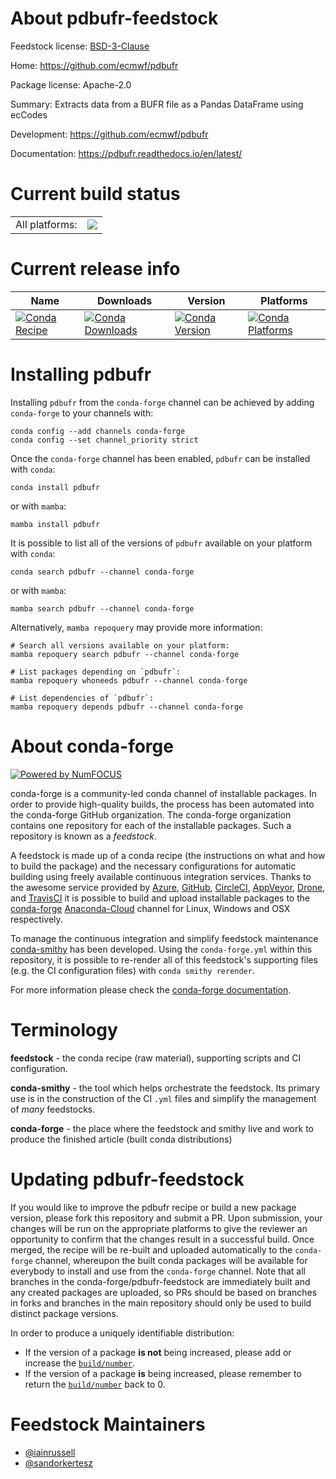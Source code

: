 About pdbufr-feedstock
======================

Feedstock license: [BSD-3-Clause](https://github.com/conda-forge/pdbufr-feedstock/blob/main/LICENSE.txt)

Home: https://github.com/ecmwf/pdbufr

Package license: Apache-2.0

Summary: Extracts data from a BUFR file as a Pandas DataFrame using ecCodes

Development: https://github.com/ecmwf/pdbufr

Documentation: https://pdbufr.readthedocs.io/en/latest/

Current build status
====================


<table><tr><td>All platforms:</td>
    <td>
      <a href="https://dev.azure.com/conda-forge/feedstock-builds/_build/latest?definitionId=18204&branchName=main">
        <img src="https://dev.azure.com/conda-forge/feedstock-builds/_apis/build/status/pdbufr-feedstock?branchName=main">
      </a>
    </td>
  </tr>
</table>

Current release info
====================

| Name | Downloads | Version | Platforms |
| --- | --- | --- | --- |
| [![Conda Recipe](https://img.shields.io/badge/recipe-pdbufr-green.svg)](https://anaconda.org/conda-forge/pdbufr) | [![Conda Downloads](https://img.shields.io/conda/dn/conda-forge/pdbufr.svg)](https://anaconda.org/conda-forge/pdbufr) | [![Conda Version](https://img.shields.io/conda/vn/conda-forge/pdbufr.svg)](https://anaconda.org/conda-forge/pdbufr) | [![Conda Platforms](https://img.shields.io/conda/pn/conda-forge/pdbufr.svg)](https://anaconda.org/conda-forge/pdbufr) |

Installing pdbufr
=================

Installing `pdbufr` from the `conda-forge` channel can be achieved by adding `conda-forge` to your channels with:

```
conda config --add channels conda-forge
conda config --set channel_priority strict
```

Once the `conda-forge` channel has been enabled, `pdbufr` can be installed with `conda`:

```
conda install pdbufr
```

or with `mamba`:

```
mamba install pdbufr
```

It is possible to list all of the versions of `pdbufr` available on your platform with `conda`:

```
conda search pdbufr --channel conda-forge
```

or with `mamba`:

```
mamba search pdbufr --channel conda-forge
```

Alternatively, `mamba repoquery` may provide more information:

```
# Search all versions available on your platform:
mamba repoquery search pdbufr --channel conda-forge

# List packages depending on `pdbufr`:
mamba repoquery whoneeds pdbufr --channel conda-forge

# List dependencies of `pdbufr`:
mamba repoquery depends pdbufr --channel conda-forge
```


About conda-forge
=================

[![Powered by
NumFOCUS](https://img.shields.io/badge/powered%20by-NumFOCUS-orange.svg?style=flat&colorA=E1523D&colorB=007D8A)](https://numfocus.org)

conda-forge is a community-led conda channel of installable packages.
In order to provide high-quality builds, the process has been automated into the
conda-forge GitHub organization. The conda-forge organization contains one repository
for each of the installable packages. Such a repository is known as a *feedstock*.

A feedstock is made up of a conda recipe (the instructions on what and how to build
the package) and the necessary configurations for automatic building using freely
available continuous integration services. Thanks to the awesome service provided by
[Azure](https://azure.microsoft.com/en-us/services/devops/), [GitHub](https://github.com/),
[CircleCI](https://circleci.com/), [AppVeyor](https://www.appveyor.com/),
[Drone](https://cloud.drone.io/welcome), and [TravisCI](https://travis-ci.com/)
it is possible to build and upload installable packages to the
[conda-forge](https://anaconda.org/conda-forge) [Anaconda-Cloud](https://anaconda.org/)
channel for Linux, Windows and OSX respectively.

To manage the continuous integration and simplify feedstock maintenance
[conda-smithy](https://github.com/conda-forge/conda-smithy) has been developed.
Using the ``conda-forge.yml`` within this repository, it is possible to re-render all of
this feedstock's supporting files (e.g. the CI configuration files) with ``conda smithy rerender``.

For more information please check the [conda-forge documentation](https://conda-forge.org/docs/).

Terminology
===========

**feedstock** - the conda recipe (raw material), supporting scripts and CI configuration.

**conda-smithy** - the tool which helps orchestrate the feedstock.
                   Its primary use is in the construction of the CI ``.yml`` files
                   and simplify the management of *many* feedstocks.

**conda-forge** - the place where the feedstock and smithy live and work to
                  produce the finished article (built conda distributions)


Updating pdbufr-feedstock
=========================

If you would like to improve the pdbufr recipe or build a new
package version, please fork this repository and submit a PR. Upon submission,
your changes will be run on the appropriate platforms to give the reviewer an
opportunity to confirm that the changes result in a successful build. Once
merged, the recipe will be re-built and uploaded automatically to the
`conda-forge` channel, whereupon the built conda packages will be available for
everybody to install and use from the `conda-forge` channel.
Note that all branches in the conda-forge/pdbufr-feedstock are
immediately built and any created packages are uploaded, so PRs should be based
on branches in forks and branches in the main repository should only be used to
build distinct package versions.

In order to produce a uniquely identifiable distribution:
 * If the version of a package **is not** being increased, please add or increase
   the [``build/number``](https://docs.conda.io/projects/conda-build/en/latest/resources/define-metadata.html#build-number-and-string).
 * If the version of a package **is** being increased, please remember to return
   the [``build/number``](https://docs.conda.io/projects/conda-build/en/latest/resources/define-metadata.html#build-number-and-string)
   back to 0.

Feedstock Maintainers
=====================

* [@iainrussell](https://github.com/iainrussell/)
* [@sandorkertesz](https://github.com/sandorkertesz/)

